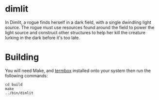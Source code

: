 # dimlit

In Dimlit, a rogue finds herself in a dark field, with a single dwindling light source. The rogue must use resources found around the field to power the light source and construct other structures to help her kill the creature lurking in the dark before it's too late.

# Building

You will need Make, and [termbox](https://github.com/nsf/termbox) installed onto your system then run the following commands:

```
cd build
make
../bin/dimlit
```
